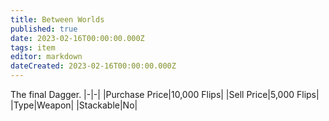 ```yaml
---
title: Between Worlds
published: true
date: 2023-02-16T00:00:00.000Z
tags: item
editor: markdown
dateCreated: 2023-02-16T00:00:00.000Z
---
```


The final Dagger.
|-|-|
|Purchase Price|10,000 Flips|
|Sell Price|5,000 Flips|
|Type|Weapon|
|Stackable|No|

